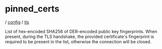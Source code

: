 # pinned_certs

/ [config](/ref/config/index.md) / [tls](/ref/config/config/tls/index.md)

List of hex-encoded SHA256 of DER-encoded public key fingerprints. When present, during the TLS handshake, the
provided certificate's fingerprint is required to be present in the list, otherwise the connection will be
closed.
